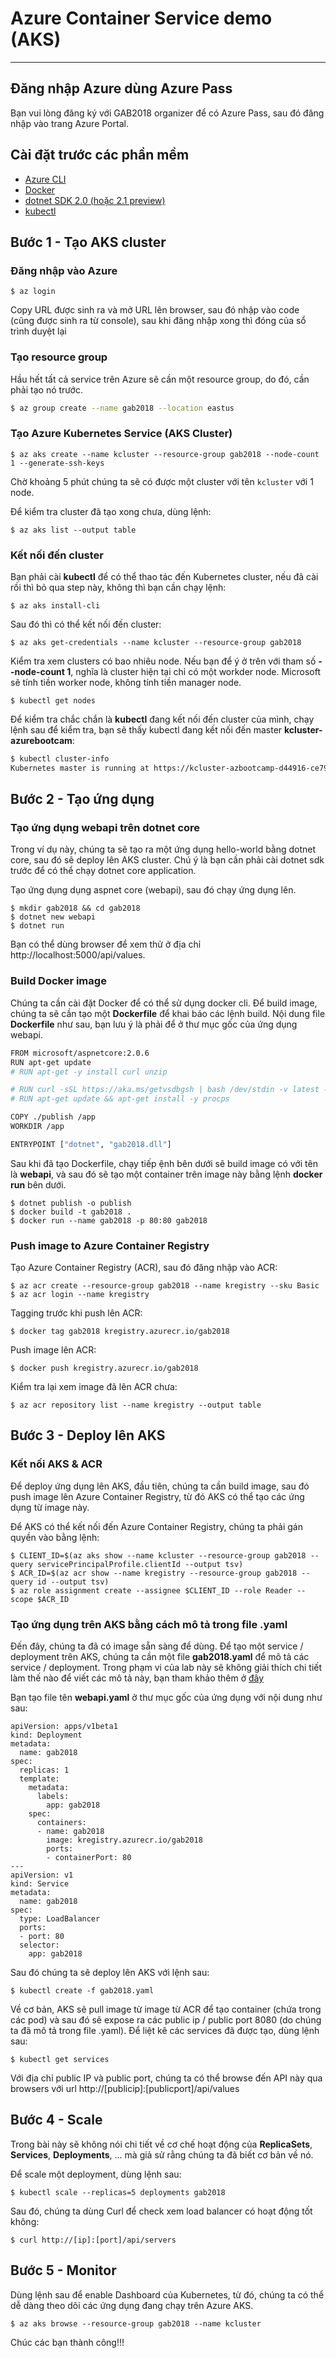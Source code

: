 # Azure Container Service demo (AKS)
---
## Đăng nhập Azure dùng Azure Pass
Bạn vui lòng đăng ký với GAB2018 organizer để có Azure Pass, sau đó đăng nhập vào trang Azure Portal.

## Cài đặt trước các phần mềm
- [Azure CLI](https://docs.microsoft.com/en-us/cli/azure/install-azure-cli?view=azure-cli-latest)
- [Docker](https://docs.docker.com/install/)
- [dotnet SDK 2.0 (hoặc 2.1 preview)](https://www.microsoft.com/net/download)
- [kubectl](https://kubernetes.io/docs/tasks/tools/install-kubectl/)

## Bước 1 - Tạo AKS cluster
### Đăng nhập vào Azure
```
$ az login
```
Copy URL được sinh ra và mở URL lên browser, sau đó nhập vào code (cũng được sinh ra từ console), sau khi đăng nhập xong thì đóng của sổ trình duyệt lại

### Tạo resource group
Hầu hết tất cả service trên Azure sẽ cần một resource group, do đó, cần phải tạo nó trước.
```bash
$ az group create --name gab2018 --location eastus
```

### Tạo Azure Kubernetes Service (AKS Cluster)
```
$ az aks create --name kcluster --resource-group gab2018 --node-count 1 --generate-ssh-keys
```

Chờ khoảng 5 phút chúng ta sẽ có được một cluster với tên ```kcluster``` với 1 node.

Để kiểm tra cluster đã tạo xong chưa, dùng lệnh:

```
$ az aks list --output table
```

### Kết nối đến cluster
Bạn phải cài **kubectl** để có thể thao tác đến Kubernetes cluster, nếu đã cài rồi thì bỏ qua step này, không thì bạn cần chạy lệnh:

```
$ az aks install-cli
```
Sau đó thì có thể kết nối đến cluster:

```
$ az aks get-credentials --name kcluster --resource-group gab2018
```

Kiểm tra xem clusters có bao nhiêu node. Nếu bạn để ý ở trên với tham số **--node-count 1**, nghĩa là cluster hiện tại chỉ có một workder node. Microsoft sẽ tính tiền worker node, không tính tiền manager node.

```
$ kubectl get nodes
```

Để kiểm tra chắc chắn là **kubectl** đang kết nối đến cluster của mình, chạy lệnh sau để kiểm tra, bạn sẽ thấy kubectl đang kết nối đến master **kcluster-azurebootcam**:
```bash
$ kubectl cluster-info
Kubernetes master is running at https://kcluster-azbootcamp-d44916-ce790490.hcp.eastus.azmk8s.io:443
```

## Bước 2 - Tạo ứng dụng

### Tạo ứng dụng webapi trên dotnet core
Trong ví dụ này, chúng ta sẽ tạo ra một ứng dụng hello-world bằng dotnet core, sau đó sẽ deploy lên AKS cluster. Chú ý là bạn cần phải cài dotnet sdk trước để có thể chạy dotnet core application.
 
Tạo ứng dụng dụng aspnet core (webapi), sau đó chạy ứng dụng lên.
```
$ mkdir gab2018 && cd gab2018
$ dotnet new webapi
$ dotnet run
```

Bạn có thể dùng browser để xem thử ở địa chỉ http://localhost:5000/api/values.

### Build Docker image
Chúng ta cần cài đặt Docker để có thể sử dụng docker cli. Để build image, chúng ta sẽ cần tạo một **Dockerfile** để khai báo các lệnh build. 
Nội dung file **Dockerfile** như sau, bạn lưu ý là phải để ở thư mục gốc của ứng dụng webapi.

```bash
FROM microsoft/aspnetcore:2.0.6
RUN apt-get update
# RUN apt-get -y install curl unzip

# RUN curl -sSL https://aka.ms/getvsdbgsh | bash /dev/stdin -v latest -l ~/vsdbg
# RUN apt-get update && apt-get install -y procps

COPY ./publish /app
WORKDIR /app

ENTRYPOINT ["dotnet", "gab2018.dll"]

```

Sau khi đã tạo Dockerfile, chạy tiếp ệnh bên dưới sẽ build image có với tên là **webapi**, và sau đó sẽ tạo một container trên image này bằng lệnh **docker run** bên dưới.

```
$ dotnet publish -o publish
$ docker build -t gab2018 .
$ docker run --name gab2018 -p 80:80 gab2018
```

### Push image to Azure Container Registry
Tạo Azure Container Registry (ACR), sau đó đăng nhập vào ACR:
```
$ az acr create --resource-group gab2018 --name kregistry --sku Basic
$ az acr login --name kregistry
```
Tagging trước khi push lên ACR:
```
$ docker tag gab2018 kregistry.azurecr.io/gab2018
```
Push image lên ACR:
```
$ docker push kregistry.azurecr.io/gab2018
```

Kiểm tra lại xem image đã lên ACR chưa:
```
$ az acr repository list --name kregistry --output table
```

## Bước 3 - Deploy lên AKS

### Kết nối AKS & ACR
Để deploy ứng dụng lên AKS, đầu tiên, chúng ta cần build image, sau đó push image lên Azure Container Registry, từ đó AKS có thể tạo các ứng dụng từ image này.

Để AKS có thể kết nối đến Azure Container Registry, chúng ta phải gán quyền vào bằng lệnh:
```
$ CLIENT_ID=$(az aks show --name kcluster --resource-group gab2018 --query servicePrincipalProfile.clientId --output tsv)
$ ACR_ID=$(az acr show --name kregistry --resource-group gab2018 --query id --output tsv)
$ az role assignment create --assignee $CLIENT_ID --role Reader --scope $ACR_ID
```

### Tạo ứng dụng trên AKS bằng cách mô tả trong file .yaml
Đến đây, chúng ta đã có image sẵn sàng để dùng. Để tạo một service / deployment trên AKS, chúng ta cần một file **gab2018.yaml** để mô tả các service / deployment. Trong phạm vi của lab này sẽ không giải thích chi tiết làm thế nào để viết các mô tả này, bạn tham khảo thêm ở [đây](https://kubernetes.io/docs/tutorials/)

Bạn tạo file tên **webapi.yaml** ở thư mục gốc của ứng dụng với nội dung như sau:
```
apiVersion: apps/v1beta1
kind: Deployment
metadata:
  name: gab2018
spec:
  replicas: 1
  template:
    metadata:
      labels:
        app: gab2018
    spec:
      containers:
      - name: gab2018
        image: kregistry.azurecr.io/gab2018
        ports:
        - containerPort: 80
---
apiVersion: v1
kind: Service
metadata:
  name: gab2018
spec:
  type: LoadBalancer
  ports:
  - port: 80
  selector:
    app: gab2018
```
Sau đó chúng ta sẽ deploy lên AKS với lệnh sau:
```
$ kubectl create -f gab2018.yaml
```
Về cơ bản, AKS sẽ pull image từ image từ ACR để tạo container (chứa trong các pod) và sau đó sẽ expose ra các public ip / public port 8080 (do chúng ta đã mô tả trong file .yaml). Để liệt kê các services đã được tạo, dùng lệnh sau:

```
$ kubectl get services
```

Với địa chỉ public IP và public port, chúng ta có thể browse đến API này qua browsers với url http://[publicip]:[publicport]/api/values

## Bước 4 - Scale
Trong bài này sẽ không nói chi tiết về cơ chế hoạt động của **ReplicaSets**, **Services**, **Deployments**, ... mà giả sử rằng chúng ta đã biết cơ bản về nó.

Để scale một deployment, dùng lệnh sau:

```
$ kubectl scale --replicas=5 deployments gab2018
```

Sau đó, chúng ta dùng Curl để check xem load balancer có hoạt động tốt không:

```
$ curl http://[ip]:[port]/api/servers
```

## Bước 5 - Monitor
Dùng lệnh sau để enable Dashboard của Kubernetes, từ đó, chúng ta có thể dễ dàng theo dõi các ứng dụng đang chạy trên Azure AKS.

```
$ az aks browse --resource-group gab2018 --name kcluster
```

Chúc các bạn thành công!!!
